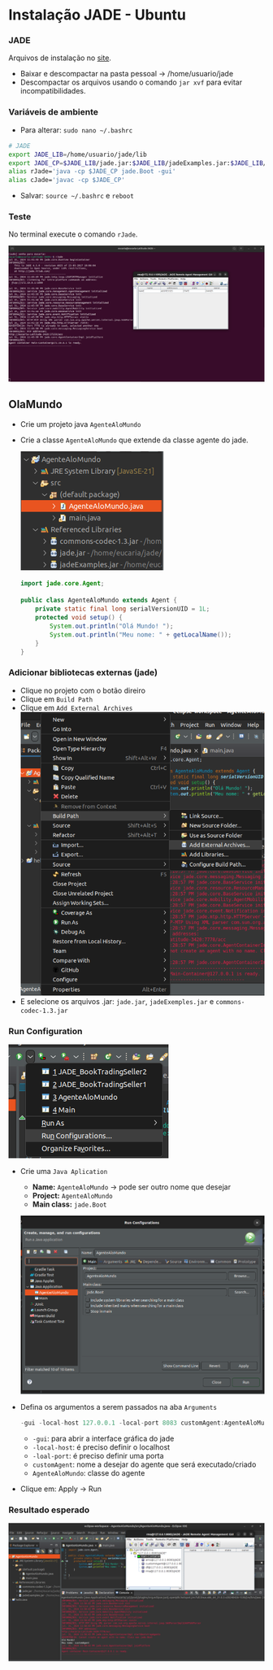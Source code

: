 # Instalação JADE - Ubuntu

<!-- ### Java

Testei várias versões mas a que deu certo foi a do **JDK 11**

Obs: testar novamente com a 17 e demais e em outro SO -->
  
### JADE

Arquivos de instalação no [site](https://jade.tilab.com/download/jade/?page_id=790).

- Baixar e descompactar na pasta pessoal → /home/usuario/jade
- Descompactar os arquivos usando o comando `jar xvf`  para evitar incompatibilidades.

### Variáveis de ambiente

- Para alterar:  `sudo nano ~/.bashrc`

```bash
# JADE
export JADE_LIB=/home/usuario/jade/lib
export JADE_CP=$JADE_LIB/jade.jar:$JADE_LIB/jadeExamples.jar:$JADE_LIB/commons->
alias rJade='java -cp $JADE_CP jade.Boot -gui'
alias cJade='javac -cp $JADE_CP'
```

- Salvar: `source ~/.bashrc` e `reboot`

### Teste

No terminal execute o comando `rJade`.

![Untitled](../img/5-1-teste.png)

## OlaMundo
- Crie um projeto java `AgenteAloMundo`
- Crie a classe `AgenteAloMundo` que extende da classe agente do jade.

    ![Untitled](../img/5-2-eclipse-ola.png)

    ```java
    import jade.core.Agent;

    public class AgenteAloMundo extends Agent {
        private static final long serialVersionUID = 1L;
        protected void setup() {
            System.out.println("Olá Mundo! ");
            System.out.println("Meu nome: " + getLocalName());
        }
    }
    ```

### Adicionar bibliotecas externas (jade)

- Clique no projeto com o botão direiro
- Clique em `Build Path`
- Clique em `Add External Archives`
    ![Untitled](../img/5-3-build-path.png)
- E selecione os arquivos .jar: `jade.jar`, `jadeExemples.jar` e `commons-codec-1.3.jar`

### Run Configuration

![Untitled](../img/5-4-run-config.png)

- Crie uma `Java Aplication`
  - **Name:** `AgenteAloMundo` -> pode ser outro nome que desejar
  - **Project:** `AgenteAloMundo` 
  - **Main class:** `jade.Boot`

  ![Untitled](../img/5-5-run-config1.png)
- Defina os argumentos a serem passados na aba `Arguments`
    ```java
    -gui -local-host 127.0.0.1 -local-port 8083 customAgent:AgenteAloMundo
    ```
  - `-gui`: para abrir a interface gráfica do jade
  - `-local-host`: é preciso definir o localhost
  - `-loal-port`: é preciso definir uma porta
  - `customAgent`: nome a desejar do agente que será executado/criado
  - `AgenteAloMundo`: classe do agente
- Clique em: Apply → Run

### Resultado esperado

![Untitled](../img/5-7-run.png)